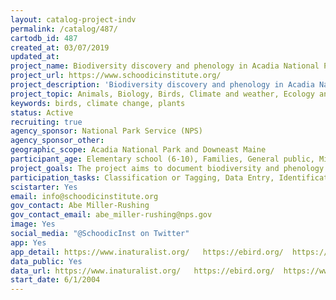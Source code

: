 ```yaml
---
layout: catalog-project-indv
permalink: /catalog/487/
cartodb_id: 487
created_at: 03/07/2019
updated_at: 
project_name: Biodiversity discovery and phenology in Acadia National Park
project_url: https://www.schoodicinstitute.org/
project_description: 'Biodiversity discovery and phenology in Acadia National Park engages the public in recording observations of plants and animals in Acadia. Volunteers can participate through a variety of methods, including targeted bioblitzes, ranger-led or Schoodic Institute-led programs such as Sea Watch or Hawk Watch, or by submitting observations on their own through iNaturalist, eBird, or Nature''s Notebook. The project is a partnership of the National Park Service and Schoodic Institute, and aims to improve understanding of natural resources, inform management decisions, and provide educational and inspirational experiences for park visitors and local communities.'
project_topic: Animals, Biology, Birds, Climate and weather, Ecology and environment, Education, Nature and outdoors, Ocean/water and marine, Pollinators/insects
keywords: birds, climate change, plants
status: Active
recruiting: true
agency_sponsor: National Park Service (NPS)
agency_sponsor_other: 
geographic_scope: Acadia National Park and Downeast Maine
participant_age: Elementary school (6-10), Families, General public, Middle school (11-13), Youth/teen (up to 17)
project_goals: The project aims to document biodiversity and phenology to improve understanding of natural resources, inform management decisions, and provide educational and inspirational experiences for park visitors and local communities.
participation_tasks: Classification or Tagging, Data Entry, Identification, Learning, Observation, Photography
scistarter: Yes
email: info@schoodicinstitute.org
gov_contact: Abe Miller-Rushing
gov_contact_email: abe_miller-rushing@nps.gov
image: Yes
social_media: "@SchoodicInst on Twitter"
app: Yes
app_detail: https://www.inaturalist.org/   https://ebird.org/  https://www.usanpn.org/natures_notebook   https://www.anecdata.org/ 
data_public: Yes
data_url: https://www.inaturalist.org/   https://ebird.org/  https://www.usanpn.org/natures_notebook   https://www.anecdata.org/ 
start_date: 6/1/2004
---
```

